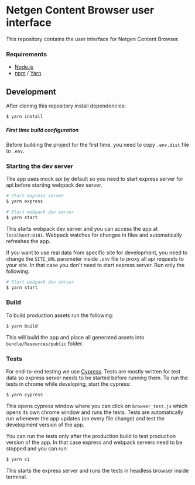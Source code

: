 # Netgen Content Browser user interface
This repository contains the user interface for Netgen Content Browser.

### Requirements
- [Node.js](https://nodejs.org/en/download/)
- [npm](http://npmjs.com) / [Yarn](https://yarnpkg.com)

## Development
After cloning this repository install dependencies:
```bash
$ yarn install
```

##### First time build configuration
Before building the project for the first time, you need to copy `.env.dist` file to `.env`.

### Starting the dev server
The app uses mock api by default so you need to start express server for api before starting webpack dev server.
```bash
# Start express server
$ yarn express

# Start webpack dev server
$ yarn start
```

This starts webpack dev server and you can access the app at `localhost:8181`.
Webpack watches for changes in files and automatically refreshes the app.

If you want to use real data from specific site for development, you need to change the `SITE_URL` parameter inside `.env` file to proxy all api requests to your site.
In that case you don't need to start express server. Run only the following:
```bash
# Start webpack dev server
$ yarn start
```

### Build
To build production assets run the following:
```bash
$ yarn build
```
This will build the app and place all generated assets into `bundle/Resources/public` folder.

### Tests
For end-to-end testing we use [Cypress](https://www.cypress.io/).
Tests are mostly written for test data so express server needs to be started before running them.
To run the tests in chrome while developing, start the cypress:
```bash
$ yarn cypress
```
This opens cypress window where you can click on `browser_test.js` which opens its own chrome window and runs the tests. Tests are automatically run whenever the app updates (on every file change) and test the development version of the app.

You can run the tests only after the production build to test production version of the app. In that case express and webpack servers need to be stopped and you can run:
```bash
$ yarn ci
```
This starts the express server and runs the tests in headless browser inside terminal.
